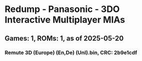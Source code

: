 # Redump - Panasonic - 3DO Interactive Multiplayer MIAs
## Games: 1, ROMs: 1, as of 2025-05-20

### Remute 3D (Europe) (En,De) (Unl).bin, CRC: 2b9e1cdf
